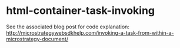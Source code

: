 # html-container-task-invoking

See the associated blog post for code explanation: http://microstrategywebsdkhelp.com/invoking-a-task-from-within-a-microstrategy-document/
